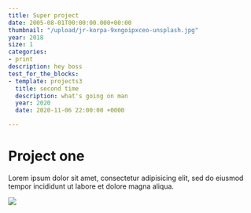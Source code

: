 ```yaml
---
title: Super project
date: 2005-08-01T00:00:00.000+00:00
thumbnail: "/upload/jr-korpa-9xngoipxceo-unsplash.jpg"
year: 2018
size: 1
categories:
- print
description: hey boss
test_for_the_blocks:
- template: projects3
  title: second time
  description: what's going on man
  year: 2020
  date: 2020-11-06 22:00:00 +0000

---
```

# Project one

Lorem ipsum dolor sit amet, consectetur adipisicing elit, sed do eiusmod tempor incididunt ut labore et dolore magna aliqua.

![](/upload/jr-korpa-9xngoipxceo-unsplash.jpg)